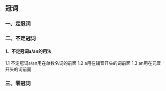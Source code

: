 ##  冠词
### 一、定冠词
### 二、不定冠词
#### 1、不定冠词a/an的用法
1.1 不定冠词a/an用在单数名词的前面
1.2 a用在辅音开头的词前面
1.3 an用在元音开头的词前面
### 三、零冠词